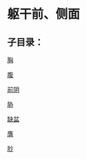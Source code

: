# 躯干前、侧面## 子目录：[胸](https://www.gmzyjc.com/read/biaoxian/cat_胸.md)[腹](https://www.gmzyjc.com/read/biaoxian/cat_腹.md)[前阴](https://www.gmzyjc.com/read/biaoxian/cat_前阴.md)[胁](https://www.gmzyjc.com/read/biaoxian/cat_胁.md)[缺盆](https://www.gmzyjc.com/read/biaoxian/cat_缺盆.md)[膺](https://www.gmzyjc.com/read/biaoxian/cat_膺.md)[䏚](https://www.gmzyjc.com/read/biaoxian/cat_䏚.md)